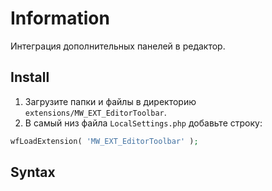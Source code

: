# Information

Интеграция дополнительных панелей в редактор.

## Install

1. Загрузите папки и файлы в директорию `extensions/MW_EXT_EditorToolbar`.
2. В самый низ файла `LocalSettings.php` добавьте строку:

```php
wfLoadExtension( 'MW_EXT_EditorToolbar' );
```

## Syntax

```html

```
